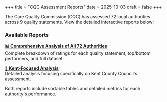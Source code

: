 +++
title = "CQC Assessment Reports"
date = 2025-10-03
draft = false
+++

The Care Quality Commission (CQC) has assessed 72 local authorities across 9 quality statements. View the detailed interactive reports below:

### Available Reports

**[📊 Comprehensive Analysis of All 72 Authorities](/reports/cqc_comprehensive_report_20251003_1541.html)**  
Complete breakdown of ratings for each quality statement, top/bottom performers, and full dataset.

**[📍 Kent-Focused Analysis](/reports/cqc_kent_focused_report_20251003_1547.html)**  
Detailed analysis focusing specifically on Kent County Council's assessment.

Both reports include sortable tables and detailed metrics for each authority's performance.
